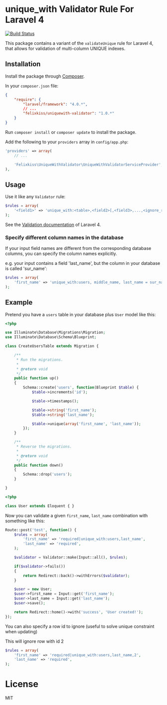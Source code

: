 # unique_with Validator Rule For Laravel 4

[![Build Status](https://travis-ci.org/felixkiss/uniquewith-validator.png?branch=master)](https://travis-ci.org/felixkiss/uniquewith-validator)

This package contains a variant of the `validateUnique` rule for Laravel 4, that allows for validation of multi-column UNIQUE indexes.

## Installation

Install the package through [Composer](http://getcomposer.org).

In your `composer.json` file:

```json
{
    "require": {
        "laravel/framework": "4.0.*",
        // ...
        "felixkiss/uniquewith-validator": "1.0.*"
    }
}
```

Run `composer install` or `composer update` to install the package.

Add the following to your `providers` array in `config/app.php`:

```php
'providers' => array(
    // ...

    'Felixkiss\UniqueWithValidator\UniqueWithValidatorServiceProvider',
),
```

## Usage

Use it like any `Validator` rule:

```php
$rules = array(
    '<field1>' => 'unique_with:<table>,<field2>[,<field3>,...,<ignore_rowid>]',
);
```

See the [Validation documentation](http://laravel.com/docs/validation) of Laravel 4.

### Specify different column names in the database

If your input field names are different from the corresponding database columns,
you can specify the column names explicitly.

e.g. your input contains a field 'last_name', but the column in your database is called 'sur_name':
```php
$rules = array(
    'first_name' => 'unique_with:users, middle_name, last_name = sur_name',
);
```


## Example

Pretend you have a `users` table in your database plus `User` model like this:

```php
<?php

use Illuminate\Database\Migrations\Migration;
use Illuminate\Database\Schema\Blueprint;

class CreateUsersTable extends Migration {

    /**
     * Run the migrations.
     *
     * @return void
     */
    public function up()
    {
        Schema::create('users', function(Blueprint $table) {
            $table->increments('id');

            $table->timestamps();

            $table->string('first_name');
            $table->string('last_name');

            $table->unique(array('first_name', 'last_name'));
        });
    }

    /**
     * Reverse the migrations.
     *
     * @return void
     */
    public function down()
    {
        Schema::drop('users');
    }

}
```

```php
<?php

class User extends Eloquent { }
```

Now you can validate a given `first_name`, `last_name` combination with something like this:

```php
Route::post('test', function() {
    $rules = array(
        'first_name' => 'required|unique_with:users,last_name',
        'last_name' => 'required',
    );

    $validator = Validator::make(Input::all(), $rules);

    if($validator->fails())
    {
        return Redirect::back()->withErrors($validator);
    }

    $user = new User;
    $user->first_name = Input::get('first_name');
    $user->last_name = Input::get('last_name');
    $user->save();

    return Redirect::home()->with('success', 'User created!');
});
```

You can also specify a row id to ignore (useful to solve unique constraint when updating)

This will ignore row with id 2

```php
$rules = array(
    'first_name' => 'required|unique_with:users,last_name,2',
    'last_name' => 'required',
);
```
# License

MIT
